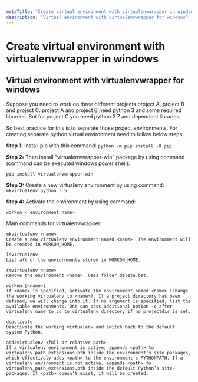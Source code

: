 ```yaml
---
metaTitle: "Create virtual environment with virtualenvwrapper in windows"
description: "Virtual environment with virtualenvwrapper for windows"
---
```


# Create virtual environment with virtualenvwrapper in windows




## Virtual environment with virtualenvwrapper for windows


Suppose you need to work on three different projects project A, project B and project C. project A and project B need python 3 and some required libraries. But for project C you need python 2.7 and dependent libraries.

So best practice for this is to separate those project environments.
For creating separate python virtual environment need to follow below steps:

**Step 1:**
Install pip with this command: `python -m pip install -U pip`

**Step 2:**
Then install "virtualenvwrapper-win" package by using command (command can be executed windows power shell):

`pip install virtualenvwrapper-win`

**Step 3:**
Create a new virtualenv environment by using command:
`mkvirtualenv python_3.5`

**Step 4:**
Activate the environment by using command:

```
workon < environment name>

```

Main commands for virtualenvwrapper:

```
mkvirtualenv <name>
Create a new virtualenv environment named <name>. The environment will be created in WORKON_HOME.

lsvirtualenv
List all of the enviornments stored in WORKON_HOME.

rmvirtualenv <name>
Remove the environment <name>. Uses folder_delete.bat.

workon [<name>]
If <name> is specified, activate the environment named <name> (change the working virtualenv to <name>). If a project directory has been defined, we will change into it. If no argument is specified, list the available environments. One can pass additional option -c after virtualenv name to cd to virtualenv directory if no projectdir is set.

deactivate
Deactivate the working virtualenv and switch back to the default system Python.

add2virtualenv <full or relative path>
If a virtualenv environment is active, appends <path> to virtualenv_path_extensions.pth inside the environment’s site-packages, which effectively adds <path> to the environment’s PYTHONPATH. If a virtualenv environment is not active, appends <path> to virtualenv_path_extensions.pth inside the default Python’s site-packages. If <path> doesn’t exist, it will be created.

```

